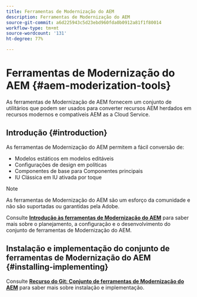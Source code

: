 ```yaml
---
title: Ferramentas de Modernização do AEM
description: Ferramentas de Modernização do AEM
source-git-commit: a6d225943c5d23ebd960fda0b0912a81f1f80014
workflow-type: tm+mt
source-wordcount: '131'
ht-degree: 77%

---
```


# Ferramentas de Modernização do AEM {#aem-moderization-tools}

As ferramentas de Modernização de AEM fornecem um conjunto de utilitários que podem ser usados para converter recursos AEM herdados em recursos modernos e compatíveis AEM as a Cloud Service.


## Introdução {#introduction}

As ferramentas de Modernização do AEM permitem a fácil conversão de:

* Modelos estáticos em modelos editáveis
* Configurações de design em políticas
* Componentes de base para Componentes principais
* IU Clássica em IU ativada por toque

>[!NOTE]
>As ferramentas de Modernização do AEM são um esforço da comunidade e não são suportadas ou garantidas pela Adobe.

Consulte **[Introdução às ferramentas de Modernização do AEM](https://opensource.adobe.com/aem-modernize-tools/)** para saber mais sobre o planejamento, a configuração e o desenvolvimento do conjunto de ferramentas de Modernização do AEM.

## Instalação e implementação do conjunto de ferramentas de Modernização do AEM {#installing-implementing}

Consulte **[Recurso do Git: Conjunto de ferramentas de Modernização do AEM](https://github.com/adobe/aem-modernize-tools)** para saber mais sobre instalação e implementação.
